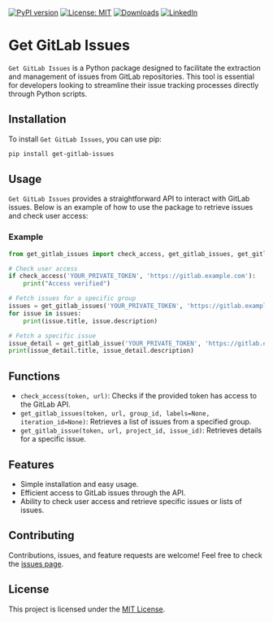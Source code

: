 [![PyPI version](https://badge.fury.io/py/get-gitlab-issues.svg)](https://badge.fury.io/py/get-gitlab-issues)
[![License: MIT](https://img.shields.io/badge/License-MIT-green.svg)](https://opensource.org/licenses/MIT)
[![Downloads](https://static.pepy.tech/badge/get-gitlab-issues)](https://pepy.tech/project/get-gitlab-issues)
[![LinkedIn](https://img.shields.io/badge/LinkedIn-blue)](https://www.linkedin.com/in/eugene-evstafev-716669181/)

# Get GitLab Issues

`Get GitLab Issues` is a Python package designed to facilitate the extraction and management of issues from GitLab repositories. This tool is essential for developers looking to streamline their issue tracking processes directly through Python scripts.

## Installation

To install `Get GitLab Issues`, you can use pip:

```bash
pip install get-gitlab-issues
```

## Usage

`Get GitLab Issues` provides a straightforward API to interact with GitLab issues. Below is an example of how to use the package to retrieve issues and check user access:

### Example

```python
from get_gitlab_issues import check_access, get_gitlab_issues, get_gitlab_issue

# Check user access
if check_access('YOUR_PRIVATE_TOKEN', 'https://gitlab.example.com'):
    print("Access verified")

# Fetch issues for a specific group
issues = get_gitlab_issues('YOUR_PRIVATE_TOKEN', 'https://gitlab.example.com', '123456')
for issue in issues:
    print(issue.title, issue.description)

# Fetch a specific issue
issue_detail = get_gitlab_issue('YOUR_PRIVATE_TOKEN', 'https://gitlab.example.com', '123456', '1')
print(issue_detail.title, issue_detail.description)
```

## Functions

- `check_access(token, url)`: Checks if the provided token has access to the GitLab API.
- `get_gitlab_issues(token, url, group_id, labels=None, iteration_id=None)`: Retrieves a list of issues from a specified group.
- `get_gitlab_issue(token, url, project_id, issue_id)`: Retrieves details for a specific issue.

## Features

- Simple installation and easy usage.
- Efficient access to GitLab issues through the API.
- Ability to check user access and retrieve specific issues or lists of issues.

## Contributing

Contributions, issues, and feature requests are welcome! Feel free to check the [issues page](https://github.com/chigwell/get-gitlab-issues/issues).

## License

This project is licensed under the [MIT License](https://choosealicense.com/licenses/mit/).
